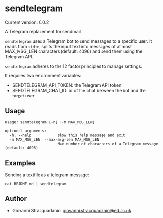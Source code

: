 # sendtelegram

Current version: 0.0.2

A Telegram replacement for sendmail.

`sendtelegram` uses a Telegram bot to send messages to a specific user. It reads from `stdin`, splits the input text into messages of at most MAX_MSG_LEN
characters (default: 4096) and send them
using the Telegram API.

`sendtelegram` adheres to the 12 factor principles to manage settings.

It requires two environment variables:
* SENDTELEGRAM_API_TOKEN: the Telegram API token.
* SENDTELEGRAM_CHAT_ID: id of the chat between the bot and the target user.


## Usage

```
usage: sendtelegram [-h] [-m MAX_MSG_LEN]

optional arguments:
  -h, --help            show this help message and exit
  -m MAX_MSG_LEN, --max-msg-len MAX_MSG_LEN
                        Max number of characters of a Telegram message (default: 4096)
```

## Examples

Sending a textfile as a telegram message:
```
cat README.md | sendtelegram
```

## Author

* Giovanni Stracquadanio, giovanni.stracquadanio@ed.ac.uk
